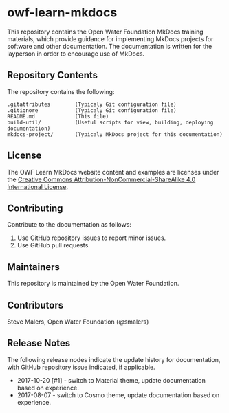 # owf-learn-mkdocs #

This repository contains the Open Water Foundation MkDocs training materials,
which provide guidance for implementing MkDocs projects for software and other documentation.
The documentation is written for the layperson in order to encourage use of MkDocs.

## Repository Contents ##

The repository contains the following:

```text
.gitattributes        (Typicaly Git configuration file)
.gitignore            (Typicaly Git configuration file)
README.md             (This file)
build-util/           (Useful scripts for view, building, deploying documentation)
mkdocs-project/       (Typicaly MkDocs project for this documentation)

```

## License ##

The OWF Learn MkDocs website content and examples are licenses under the
[Creative Commons Attribution-NonCommercial-ShareAlike 4.0 International License](https://creativecommons.org/licenses/by-nc-sa/4.0).

## Contributing ##

Contribute to the documentation as follows:

1. Use GitHub repository issues to report minor issues.
2. Use GitHub pull requests.

## Maintainers ##

This repository is maintained by the Open Water Foundation.

## Contributors ##

Steve Malers, Open Water Foundation (@smalers)

## Release Notes ##

The following release nodes indicate the update history for documentation, with GitHub repository issue indicated,
if applicable.

* 2017-10-20 [#1] - switch to Material theme, update documentation based on experience.
* 2017-08-07 - switch to Cosmo theme, update documentation based on experience.

